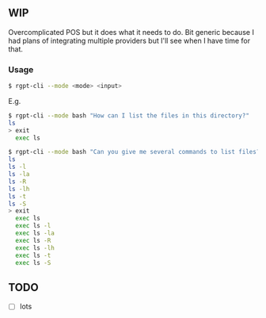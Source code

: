 ## WIP

Overcomplicated POS but it does what it needs to do.
Bit generic because I had plans of integrating multiple providers but I'll see when I have time for that.

### Usage
```bash
$ rgpt-cli --mode <mode> <input>
```

E.g.

```bash
$ rgpt-cli --mode bash "How can I list the files in this directory?"
ls
> exit
  exec ls
```
```bash
$ rgpt-cli --mode bash "Can you give me several commands to list files?"
ls
ls -l
ls -la
ls -R
ls -lh
ls -t
ls -S
> exit
  exec ls
  exec ls -l
  exec ls -la
  exec ls -R
  exec ls -lh
  exec ls -t
  exec ls -S
```

## TODO
- [ ] lots
